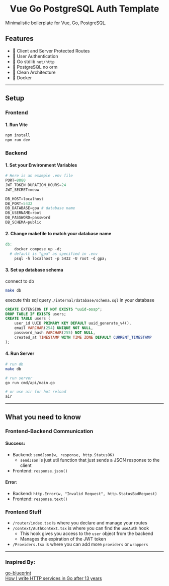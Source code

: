 <p align="center">
<h1 align="center">Vue Go PostgreSQL Auth Template</h1>
</p>

Minimalistic boilerplate for Vue, Go, PostgreSQL.

## Features

- 🚀 Client and Server Protected Routes
- 🚀 User Authentication
- 🚀 Go stdlib `net/http`
- 🚀 PostgreSQL no orm
- 🚀 Clean Architecture
- 🚀 Docker

---

## Setup

### Frontend

#### 1. Run Vite

```bash
npm install
npm run dev
```

### Backend

#### 1. Set your Environment Variables

```py
# Here is an example .env file
PORT=8080
JWT_TOKEN_DURATION_HOURS=24
JWT_SECRET=meow

DB_HOST=localhost
DB_PORT=5432
DB_DATABASE=gpa # database name
DB_USERNAME=root
DB_PASSWORD=password
DB_SCHEMA=public
```

#### 2. Change makefile to match your database name

```makefile
db:
	docker compose up -d;
  # default is "gpa" as specified in .env
	psql -h localhost -p 5432 -U root -d gpa;

```

#### 3. Set up database schema

connect to db

```bash
make db
```

execute this sql query`./internal/database/schema.sql` in your database

```sql
CREATE EXTENSION IF NOT EXISTS "uuid-ossp";
DROP TABLE IF EXISTS users;
CREATE TABLE users (
    user_id UUID PRIMARY KEY DEFAULT uuid_generate_v4(),
    email VARCHAR(254) UNIQUE NOT NULL,
    password_hash VARCHAR(255) NOT NULL,
    created_at TIMESTAMP WITH TIME ZONE DEFAULT CURRENT_TIMESTAMP
);

```

#### 4. Run Server

```bash
# run db
make db

# run server
go run cmd/api/main.go

# or use air for hot reload
air
```

---

## What you need to know

### Frontend-Backend Communication

#### Success:

- Backend: `sendJson(w, response, http.StatusOK)`
  - `sendJson` is just util function that just sends a JSON response to the client
- Frontend: `response.json()`

#### Error:

- Backend: `http.Error(w, "Invalid Request", http.StatusBadRequest)`
- Frontend: `response.text()`

### Frontend Stuff

- `/router/index.tsx` is where you declare and manage your routes
- `/context/AuthContext.tsx` is where you can find the `useAuth` hook
  - This hook gives you access to the `user` object from the backend
  - Manages the expiration of the JWT token
- `/Providers.tsx` is where you can add more `providers` or `wrappers`

---

### Inspired By:

[go-blueprint](https://github.com/Melkeydev/go-blueprint) <br>
[How I write HTTP services in Go after 13 years](https://grafana.com/blog/2024/02/09/how-i-write-http-services-in-go-after-13-years/#an-opportunity-to-hide-the-requestresponse-types-away)
